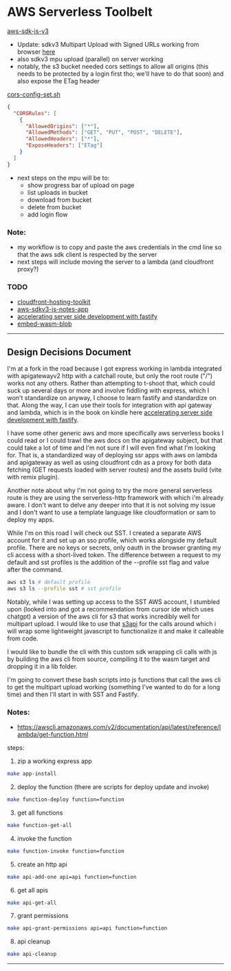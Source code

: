 # AWS Serverless Toolbelt

[aws-sdk-js-v3](https://github.com/aws/aws-sdk-js-v3/tree/main)

- Update: sdkv3 Multipart Upload with Signed URLs working from browser [here](engine/aws-sdk/public/index.html)
- also sdkv3 mpu upload (parallel) on server working
- notably, the s3 bucket needed cors settings to allow all origins (this needs to be protected by a login first tho; we'll have to do that soon) and also expose the ETag header

[cors-config-set.sh](scripts/s3/cors-config-set.sh)

```json
{
  "CORSRules": [
    {
      "AllowedOrigins": ["*"],
      "AllowedMethods": ["GET", "PUT", "POST", "DELETE"],
      "AllowedHeaders": ["*"],
      "ExposeHeaders": ["ETag"]
    }
  ]
}
```

- next steps on the mpu will be to:
  - show progress bar of upload on page
  - list uploads in bucket
  - download from bucket
  - delete from bucket
  - add login flow

### Note:

- my workflow is to copy and paste the aws credentials in the cmd line so that the aws sdk client is respected by the server
- next steps will include moving the server to a lambda (and cloudfront proxy?)

### TODO

- [cloudfront-hosting-toolkit](https://blog.awsfundamentals.com/cloudfront-hosting-toolkit?utm_source=pocket_shared)
- [aws-sdkv3-js-notes-app](https://github.com/aws-samples/aws-sdk-js-notes-app)
- [accelerating server side development with fastify](https://read.amazon.com/?asin=B0B2PR8RQY&ref_=kwl_kr_iv_rec_16)
- [embed-wasm-blob](https://webreflection.medium.com/how-to-embed-your-wasm-blob-c29692119039)

---

## Design Decisions Document

I'm at a fork in the road because I got express working in lambda integrated with apigatewayv2 http with a catchall route, but only the root route ("/") works not any others. Rather than attempting to t-shoot that, which could suck up several days or more and involve fiddling with express, which I won't standardize on anyway, I choose to learn fastify and standardize on that. Along the way, I can use their tools for integration with api gateway and lambda, which is in the book on kindle here [accelerating server side development with fastify](https://read.amazon.com/?asin=B0B2PR8RQY&ref_=kwl_kr_iv_rec_16).

I have some other generic aws and more specifically aws serverless books I could read or I could trawl the aws docs on the apigateway subject, but that could take a lot of time and I'm not sure if I will even find what I'm looking for. That is, a standardized way of deploying ssr apps with aws on lambda and apigateway as well as using cloudfront cdn as a proxy for both data fetching (GET requests loaded with server routes) and the assets build (vite with remix plugin).

Another note about why I'm not going to try the more general serverless route is they are using the serverless-http framework with which i'm already aware. I don't want to delve any deeper into that it is not solving my issue and I don't want to use a template language like cloudformation or sam to deploy my apps.

While I'm on this road I will check out SST. I created a separate AWS account for it and set up an sso profile, which works alongside my default profile. There are no keys or secrets, only oauth in the browser granting my cli access with a short-lived token. The difference between a request to my default and sst profiles is the addition of the --profile sst flag and value after the command.

```sh
aws s3 ls # default profile
aws s3 ls --profile sst # sst profile
```

Notably, while I was setting up access to the SST AWS account, I stumbled upon (looked into and got a recommendation from cursor ide which uses chatgpt) a version of the aws cli for s3 that works incredibly well for multipart upload. I would like to use that [s3api](https://awscli.amazonaws.com/v2/documentation/api/latest/reference/s3api/index.html#cli-aws-s3api) for the calls around which i will wrap some lightweight javascript to functionalize it and make it calleable from code.

I would like to bundle the cli with this custom sdk wrapping cli calls with js by building the aws cli from source, compiling it to the wasm target and dropping it in a lib folder.

I'm going to convert these bash scripts into js functions that call the aws cli to get the multipart upload working (something I've wanted to do for a long time) and then I'll start in with SST and Fastify.

### Notes:

- https://awscli.amazonaws.com/v2/documentation/api/latest/reference/lambda/get-function.html

steps:

1. zip a working express app

```sh
make app-install
```

2. deploy the function (there are scripts for deploy update and invoke)

```sh
make function-deploy function=function
```

3. get all functions

```sh
make function-get-all
```

4. invoke the function

```sh
make function-invoke function=function
```

5. create an http api

```sh
make api-add-one api=api function=function
```

6. get all apis

```sh
make api-get-all
```

7. grant permissions

```sh
make api-grant-permissions api=api function=function
```

8. api cleanup

```sh
make api-cleanup
```

---
